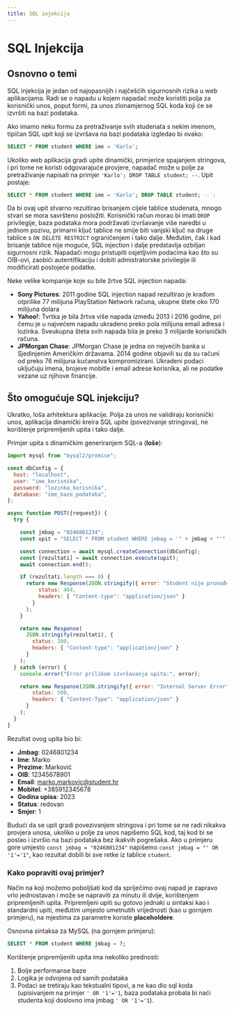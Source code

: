 ```yaml
---
title: SQL injekcija
---
```


# SQL Injekcija

## Osnovno o temi

SQL injekcija je jedan od najopasnijih i najčešćih sigurnosnih rizika u web aplikacijama. Radi se o napadu u kojem napadač može koristiti polja za korisnički unos, poput formi, za unos zlonamjernog SQL koda koji će se izvršiti na bazi podataka.

Ako imamo neku formu za pretraživanje svih studenata s nekim imenom, tipičan SQL upit koji se izvršava na bazi podataka izgledao bi ovako:

```sql showLineNumbers=false
SELECT * FROM student WHERE ime = 'Karlo';
```

Ukoliko web aplikacija gradi upite dinamički, primjerice spajanjem stringova, i pri tome ne koristi odgovarajuće provjere, napadač može u polje za pretraživanje napisati na primjer `'Karlo'; DROP TABLE student; --`. Upit postaje:

```sql showLineNumbers=false
SELECT * FROM student WHERE ime = 'Karlo'; DROP TABLE student; --';
```

Da bi ovaj upit stvarno rezultirao brisanjem cijele tablice studenata, mnogo stvari se mora savršteno posložiti. Korisnički račun morao bi imati `DROP` privilegije, baza podataka mora podržavati izvršavanje više naredbi u jednom pozivu, primarni ključ tablice ne smije biti vanjski ključ na druge tablice s `ON DELETE RESTRICT` ograničenjem i tako dalje. Međutim, čak i kad brisanje tablice nije moguće, SQL injection i dalje predstavlja ozbiljan sigurnosni rizik. Napadači mogu pristupiti osjetljivim podacima kao što su OIB-ovi, zaobići autentifikaciju i dobiti admistratorske privilegije ili modificirati postojeće podatke.

Neke velike kompanije koje su bile žrtve SQL injection napada:
  - **Sony Pictures**: 2011 godine SQL injection napad rezultirao je krađom otprilike 77 milijuna PlayStation Network računa, ukupne štete oko 170 milijuna dolara
  - **Yahoo!**: Tvrtka je bila žrtva više napada između 2013 i 2016 godine, pri čemu je u najvećem napadu ukradeno preko pola milijuna email adresa i lozinka. Sveukupna šteta svih napada bila je preko 3 milijarde korisničkih računa.
  - **JPMorgan Chase**: JPMorgan Chase je jedna on nejvećih banka u Sjedinjenim Američkim državama. 2014 godine objavili su da su računi od preko 76 milijuna kućanstva kompromizirani. Ukradeni podaci uključuju imena, brojeve mobitle i email adrese korisnika, ali ne podatke vezane uz njihove financije.

 ## Što omogućuje SQL injekciju?

 Ukratko, loša arhitektura aplikacije. Polja za unos ne validiraju korisnički unos, aplikacija dinamički kreira SQL upite (povezivanje stringova), ne korištenje pripremljenih upita i tako dalje.

 Primjer upita s dinamičkim generiranjem SQL-a (**loše**):

```js title="/api/nesigurno/upit.js" {"1. const jmbag simulira korisnički unos (npr. forma)":12-14} collapse={1-9, 19-33, 35-41}
import mysql from "mysql2/promise";

const dbConfig = {
  host: "localhost",
  user: "ime_korisnika",
  password: "lozinka_korisnika",
  database: "ime_baze_podataka",
};

async function POST({request}) {
  try {

    const jmbag = "0246801234";
    const upit = "SELECT * FROM student WHERE jmbag = '" + jmbag + "'";

    const connection = await mysql.createConnection(dbConfig);
    const [rezultati] = await connection.execute(upit);
    await connection.end();

    if (rezultati.length === 0) {
      return new Response(JSON.stringify({ error: "Student nije pronađen" }), {
          status: 404,
          headers: { "Content-type": "application/json" }
        }
      );
    }

    return new Response(
      JSON.stringify(rezultati), {
        status: 200,
        headers: { "Content-type": "application/json" }
      }
    );
  } catch (error) {
    console.error("Error prilikom izvršavanja upita:", error);

    return new Response(JSON.stringify({ error: "Internal Server Error" }), {
        status: 500,
        headers: { "Content-Type": "application/json" }
      }
    );
  }
}
```

Rezultat ovog upita bio bi:

- **Jmbag**: 0246801234
- **Ime**: Marko
- **Prezime**: Marković
- **OIB**: 12345678901
- **Email**: marko.markovic@student.hr
- **Mobitel**: +385912345678
- **Godina upisa**: 2023
- **Status**: redovan
- **Smjer**: 1

Budući da se upit gradi povezivanjem stringova i pri tome se ne radi nikakva provjera unosa, ukoliko u polje za unos napišemo SQL kod, taj kod bi se poslao i izvršio na bazi podataka bez ikakvih pogrešaka. Ako u primjeru gore umjesto `const jmbag = "0246801234"` napišemo `const jmbag = "' OR '1'='1"`, kao rezultat dobili bi sve retke iz tablice `student`.

### Kako popraviti ovaj primjer?

Način na koji možemo poboljšati kod da spriječimo ovaj napad je zapravo vrlo jednostavan i može se napraviti za minutu ili dvije, korištenjem pripremljenih upita. Pripremljeni upiti su gotovo jednaki u sintaksi kao i standardni upiti, međutim umjesto umetnutih vrijednosti (kao u gornjem primjeru), na mjestima za parametre koriste **placeholdere**.

Osnovna sintaksa za MySQL (na gornjem primjeru):

```sql showLineNumbers=false
SELECT * FROM student WHERE jmbag = ?;
```

Korištenje pripremljenih upita ima nekoliko prednosti:

1. Bolje performanse baze
2. Logika je odvojena od samih podataka
3. Podaci se tretiraju kao tekstualni tipovi, a ne kao dio sql koda (upisivanjem na primjer `' OR '1'='1`, baza podataka probala bi naći studenta koji doslovno ima jmbag `' OR '1'='1`).
